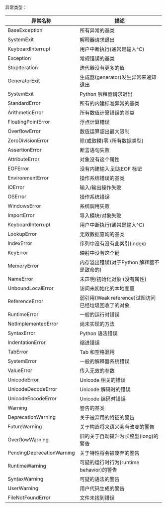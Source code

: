 异常类型：

| 异常名称           | 描述                                |
| ------------------ | ----------------------------------- |
| BaseException      | 所有异常的基类                      |
| SystemExit         | 解释器请求退出                      |
| KeyboardInterrupt  | 用户中断执行(通常是输入^C)          |
| Exception          | 常规错误的基类                      |
| StopIteration      | 迭代器没有更多的值                  |
| GeneratorExit      | 生成器(generator)发生异常来通知退出 |
| SystemExit         | Python 解释器请求退出               |
| StandardError      | 所有的内建标准异常的基类            |
| ArithmeticError    | 所有数值计算错误的基类              |
| FloatingPointError | 浮点计算错误                        |
| OverflowError      | 数值运算超出最大限制                |
| ZeroDivisionError  | 除(或取模)零 (所有数据类型)         |
| AssertionError     | 断言语句失败                        |
| AttributeError     | 对象没有这个属性                    |
| EOFError           | 没有内建输入,到达EOF 标记           |
| EnvironmentError   | 操作系统错误的基类                  |
| IOError            | 输入/输出操作失败                   |
| OSError            | 操作系统错误                        |
| WindowsError       | 系统调用失败                        |
| ImportError        | 导入模块/对象失败                   |
| KeyboardInterrupt | 用户中断执行(通常是输入^C) |
| LookupError | 无效数据查询的基类 |
| IndexError | 序列中没有没有此索引(index) |
| KeyError | 映射中没有这个键 |
| MemoryError | 内存溢出错误(对于Python 解释器不是致命的) |
| NameError | 未声明/初始化对象 (没有属性) |
| UnboundLocalError | 访问未初始化的本地变量 |
| ReferenceError | 弱引用(Weak reference)试图访问已经垃圾回收了的对象 |
| RuntimeError | 一般的运行时错误 |
| NotImplementedError | 尚未实现的方法 |
| SyntaxError | Python 语法错误 |
| IndentationError | 缩进错误 |
| TabError | Tab 和空格混用 |
| SystemError | 一般的解释器系统错误 |
| ValueError          | 传入无效的参数                                     |
| UnicodeError        | Unicode 相关的错误                                 |
| UnicodeDecodeError  | Unicode 解码时的错误                               |
| UnicodeEncodeError  | Unicode 编码时错误                                 |
| Warning             | 警告的基类                                         |
| DeprecationWarning | 关于被弃用的特征的警告 |
| FutureWarning | 关于构造将来语义会有改变的警告 |
| OverflowWarning | 旧的关于自动提升为长整型(long)的警告 |
| PendingDeprecationWarning | 关于特性将会被废弃的警告 |
| RuntimeWarning | 可疑的运行时行为(runtime behavior)的警告 |
| SyntaxWarning | 可疑的语法的警告 |
| UserWarning | 用户代码生成的警告 |
| FileNotFoundError | 文件未找到错误 |

